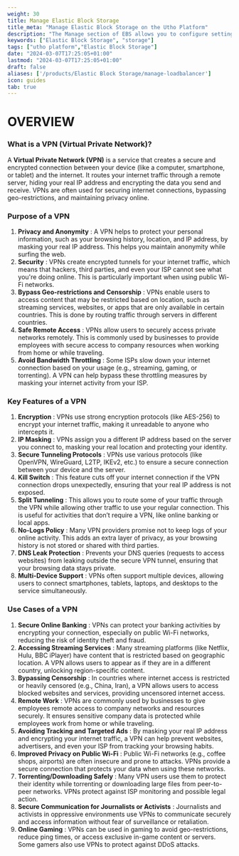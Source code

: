 ```yaml
---
weight: 30
title: Manage Elastic Block Storage
title_meta: "Manage Elastic Block Storage on the Utho Platform"
description: "The Manage section of EBS allows you to configure settings, resize volumes, attach or detach them from instances, and destroy volumes when no longer needed."
keywords: ["Elastic Block Storage", "storage"]
tags: ["utho platform","Elastic Block Storage"]
date: "2024-03-07T17:25:05+01:00"
lastmod: "2024-03-07T17:25:05+01:00"
draft: false 
aliases: ['/products/Elastic Block Storage/manage-loadbalancer']
icon: guides
tab: true
---
```

# OVERVIEW

### What is a VPN (Virtual Private Network)?

A **Virtual Private Network (VPN)** is a service that creates a secure and encrypted connection between your device (like a computer, smartphone, or tablet) and the internet. It routes your internet traffic through a remote server, hiding your real IP address and encrypting the data you send and receive. VPNs are often used for securing internet connections, bypassing geo-restrictions, and maintaining privacy online.

### Purpose of a VPN

1. **Privacy and Anonymity** : A VPN helps to protect your personal information, such as your browsing history, location, and IP address, by masking your real IP address. This helps you maintain anonymity while surfing the web.
2. **Security** : VPNs create encrypted tunnels for your internet traffic, which means that hackers, third parties, and even your ISP cannot see what you're doing online. This is particularly important when using public Wi-Fi networks.
3. **Bypass Geo-restrictions and Censorship** : VPNs enable users to access content that may be restricted based on location, such as streaming services, websites, or apps that are only available in certain countries. This is done by routing traffic through servers in different countries.
4. **Safe Remote Access** : VPNs allow users to securely access private networks remotely. This is commonly used by businesses to provide employees with secure access to company resources when working from home or while traveling.
5. **Avoid Bandwidth Throttling** : Some ISPs slow down your internet connection based on your usage (e.g., streaming, gaming, or torrenting). A VPN can help bypass these throttling measures by masking your internet activity from your ISP.

### Key Features of a VPN

1. **Encryption** : VPNs use strong encryption protocols (like AES-256) to encrypt your internet traffic, making it unreadable to anyone who intercepts it.
2. **IP Masking** : VPNs assign you a different IP address based on the server you connect to, masking your real location and protecting your identity.
3. **Secure Tunneling Protocols** : VPNs use various protocols (like OpenVPN, WireGuard, L2TP, IKEv2, etc.) to ensure a secure connection between your device and the server.
4. **Kill Switch** : This feature cuts off your internet connection if the VPN connection drops unexpectedly, ensuring that your real IP address is not exposed.
5. **Split Tunneling** : This allows you to route some of your traffic through the VPN while allowing other traffic to use your regular connection. This is useful for activities that don’t require a VPN, like online banking or local apps.
6. **No-Logs Policy** : Many VPN providers promise not to keep logs of your online activity. This adds an extra layer of privacy, as your browsing history is not stored or shared with third parties.
7. **DNS Leak Protection** : Prevents your DNS queries (requests to access websites) from leaking outside the secure VPN tunnel, ensuring that your browsing data stays private.
8. **Multi-Device Support** : VPNs often support multiple devices, allowing users to connect smartphones, tablets, laptops, and desktops to the service simultaneously.

### Use Cases of a VPN

1. **Secure Online Banking** : VPNs can protect your banking activities by encrypting your connection, especially on public Wi-Fi networks, reducing the risk of identity theft and fraud.
2. **Accessing Streaming Services** : Many streaming platforms (like Netflix, Hulu, BBC iPlayer) have content that is restricted based on geographic location. A VPN allows users to appear as if they are in a different country, unlocking region-specific content.
3. **Bypassing Censorship** : In countries where internet access is restricted or heavily censored (e.g., China, Iran), a VPN allows users to access blocked websites and services, providing uncensored internet access.
4. **Remote Work** : VPNs are commonly used by businesses to give employees remote access to company networks and resources securely. It ensures sensitive company data is protected while employees work from home or while traveling.
5. **Avoiding Tracking and Targeted Ads** : By masking your real IP address and encrypting your internet traffic, a VPN can help prevent websites, advertisers, and even your ISP from tracking your browsing habits.
6. **Improved Privacy on Public Wi-Fi** : Public Wi-Fi networks (e.g., coffee shops, airports) are often insecure and prone to attacks. VPNs provide a secure connection that protects your data when using these networks.
7. **Torrenting/Downloading Safely** : Many VPN users use them to protect their identity while torrenting or downloading large files from peer-to-peer networks. VPNs protect against ISP monitoring and possible legal action.
8. **Secure Communication for Journalists or Activists** : Journalists and activists in oppressive environments use VPNs to communicate securely and access information without fear of surveillance or retaliation.
9. **Online Gaming** : VPNs can be used in gaming to avoid geo-restrictions, reduce ping times, or access exclusive in-game content or servers. Some gamers also use VPNs to protect against DDoS attacks.

